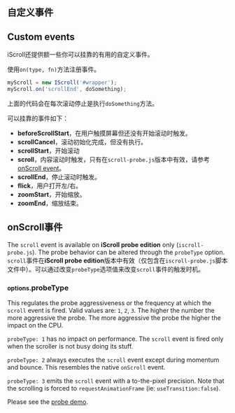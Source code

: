 ## 自定义事件
<h2 id="custom-events">Custom events</h2>

iScroll还提供额一些你可以挂靠的有用的自定义事件。

使用`on(type, fn)`方法注册事件。
```js
myScroll = new IScroll('#wrapper');
myScroll.on('scrollEnd', doSomething);
```

上面的代码会在每次滚动停止是执行`doSomething`方法。

可以挂靠的事件如下：

* **beforeScrollStart**，在用户触摸屏幕但还没有开始滚动时触发。
* **scrollCancel**，滚动初始化完成，但没有执行。
* **scrollStart**，开始滚动
* **scroll**，内容滚动时触发，只有在`scroll-probe.js`版本中有效，请参考[onScroll event](#onscroll)。
* **scrollEnd**，停止滚动时触发。
* **flick**，用户打开左/右。
* **zoomStart**，开始缩放。
* **zoomEnd**，缩放结束。

## onScroll事件

The `scroll` event is available on **iScroll probe edition** only (`iscroll-probe.js`). The probe behavior can be altered through the `probeType` option.
`scroll`事件在**iScroll probe edition**版本中有效（仅包含在`iscroll-probe.js`脚本文件中）。可以通过改变`probeType`选项值来改变`scroll`事件的触发时机。

### <small>options.</small>probeType

This regulates the probe aggressiveness or the frequency at which the `scroll` event is fired. Valid values are: `1`, `2`, `3`. The higher the number the more aggressive the probe. The more aggressive the probe the higher the impact on the CPU.

`probeType: 1` has no impact on performance. The `scroll` event is fired only when the scroller is not busy doing its stuff.

`probeType: 2` always executes the `scroll` event except during momentum and bounce. This resembles the native `onScroll` event.

`probeType: 3` emits the `scroll` event with a to-the-pixel precision. Note that the scrolling is forced to `requestAnimationFrame` (ie: `useTransition:false`).

Please see the [probe demo](http://lab.cubiq.org/iscroll5/demos/probe/).

